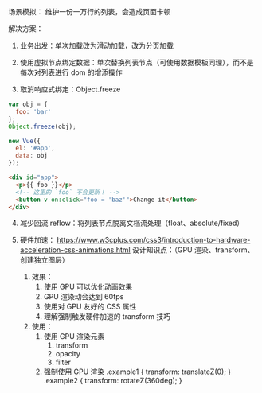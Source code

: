场景模拟：
维护一份一万行的列表，会造成页面卡顿

解决方案：

1.  业务出发：单次加载改为滑动加载，改为分页加载

2.  使用虚拟节点绑定数据：单次替换列表节点（可使用数据模板同理），而不是每次对列表进行 dom 的增添操作

3.  取消响应式绑定：Object.freeze

```js
var obj = {
  foo: 'bar'
};
Object.freeze(obj);

new Vue({
  el: '#app',
  data: obj
});
```

```html
<div id="app">
  <p>{{ foo }}</p>
  <!-- 这里的 `foo` 不会更新！ -->
  <button v-on:click="foo = 'baz'">Change it</button>
</div>
```

4.  减少回流 reflow：将列表节点脱离文档流处理（float、absolute/fixed）

5.  硬件加速：
    https://www.w3cplus.com/css3/introduction-to-hardware-acceleration-css-animations.html
    设计知识点：（GPU 渲染、transform、创建独立图层）

    1.  效果：
        1.  使用 GPU 可以优化动画效果
        2.  GPU 渲染动会达到 60fps
        3.  使用对 GPU 友好的 CSS 属性
        4.  理解强制触发硬件加速的 transform 技巧
    2.  使用：
        1.  使用 GPU 渲染元素
            1.  transform
            2.  opacity
            3.  filter
        2.  强制使用 GPU 渲染
            .example1 { transform: translateZ(0); }
            .example2 { transform: rotateZ(360deg); }
